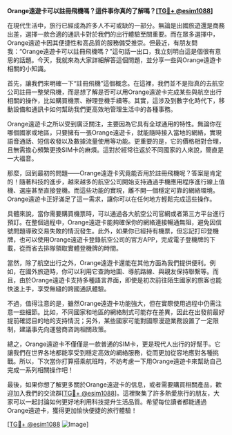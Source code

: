 **Orange遠遊卡可以註冊飛機嗎？這件事你真的了解嗎？[[TG💪+ @esim1088](https://t.me/s/esim1088)]**

在現代生活中，旅行已經成為許多人不可或缺的一部分。無論是出國旅遊還是商務出差，選擇一款合適的通訊卡對於我們的出行體驗至關重要。而在眾多選擇中，Orange遠遊卡因其便捷性和高品質的服務備受推崇。但最近，有朋友問我：“Orange遠遊卡可以註冊飛機嗎？”這句話一出口，我立刻明白這是個很有意思的話題。今天，我就來為大家詳細解答這個問題，並分享一些與Orange遠遊卡相關的小知識。

首先，讓我們來明確一下“註冊飛機”這個概念。在這裡，我們並不是指真的去航空公司註冊一整架飛機，而是想了解是否可以用Orange遠遊卡完成某些與航空出行相關的操作，比如購買機票、辦理登機手續等。其實，這涉及到數字化時代下，移動設備和通訊卡如何幫助我們更高效地管理生活中的各種事務。

Orange遠遊卡之所以受到廣泛關注，主要因為它具有全球通用的特性。無論你在哪個國家或地區，只要擁有一張Orange遠遊卡，就能隨時接入當地的網絡，實現語音通話、短信收發以及數據流量使用等功能。更重要的是，它的價格相對合理，且無需擔心頻繁更換SIM卡的麻煩。這對於經常往返於不同國家的人來說，簡直是一大福音。

那麼，回到最初的問題——Orange遠遊卡究竟能否用於註冊飛機呢？答案是肯定的！隨著科技的進步，越來越多的航空公司開始支持通過手機應用程序進行線上值機、選座甚至直接登機。而這些功能的實現，離不開一個穩定可靠的網絡環境。Orange遠遊卡正好滿足了這一需求，讓你可以在任何地方輕鬆完成這些操作。

具體來說，當你需要購買機票時，可以通過各大航空公司官網或者第三方平台進行預訂。在整個過程中，Orange遠遊卡能夠確保你的網絡連接暢通無阻，避免因信號問題導致交易失敗的情況發生。此外，如果你已經持有機票，但忘記打印登機牌，也可以使用Orange遠遊卡登錄航空公司的官方APP，完成電子登機牌的下載，從而省去排隊領取實體登機牌的時間。

當然，除了航空出行之外，Orange遠遊卡還能在其他方面為我們提供便利。例如，在國外旅遊時，你可以利用它查詢地圖、導航路線、與親友保持聯繫等。而且，由於Orange遠遊卡支持多種語言界面，即使是初次前往陌生國家的旅客也能快速上手，享受無縫的跨國通訊體驗。

不過，值得注意的是，雖然Orange遠遊卡功能強大，但在實際使用過程中仍需注意一些細節。比如，不同國家和地區的網絡制式可能存在差異，因此在出發前最好提前確認目的地的支持情況；另外，某些國家可能對國際漫遊業務設置了一定限制，建議事先向運營商咨詢相關政策。

總之，Orange遠遊卡不僅僅是一款普通的SIM卡，更是現代人出行的好幫手。它讓我們在世界各地都能享受到穩定高效的網絡服務，從而更加從容地應對各種挑戰。所以，下次當你打算搭乘航班時，不妨考慮一下用Orange遠遊卡來幫助自己完成一系列相關操作吧！

最後，如果你想了解更多關於Orange遠遊卡的信息，或者需要購買相關產品，歡迎加入我們的交流群[[TG💪+ @esim1088](https://t.me/s/esim1088)]。這裡聚集了許多熱愛旅行的朋友，大家可以一起討論如何更好地利用科技提升生活品質。希望每位讀者都能通過Orange遠遊卡，獲得更加愉快便捷的旅行體驗！

[[TG💪+ @esim1088](https://t.me/s/esim1088) ![Image](https://i.postimg.cc/4NQfJmqS/Snipaste-2025-05-13-00-14-12.png)]